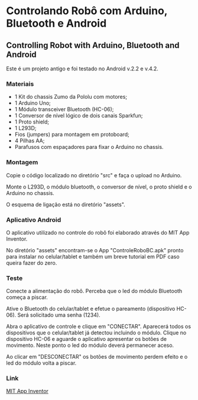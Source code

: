 # Controlando Robô com Arduino, Bluetooth e Android
## Controlling Robot with Arduino, Bluetooth and Android

Este é um projeto antigo e foi testado no Android v.2.2 e v.4.2.

### Materiais
- 1 Kit do chassis Zumo da Pololu com motores;
- 1 Arduino Uno;
- 1 Módulo transceiver Bluetooth (HC-06);
- 1 Conversor de nível lógico de dois canais Sparkfun;
- 1 Proto shield;
- 1 L293D;
- Fios (jumpers) para montagem em protoboard;
- 4 Pilhas AA;
- Parafusos com espaçadores para fixar o Arduino no chassis. 

### Montagem
Copie o código localizado no diretório "src" e faça o upload no Arduino.

Monte o L293D, o módulo bluetooth, o conversor de nível, o proto shield e o Arduino no chassis.

O esquema de ligação está no diretório "assets".

### Aplicativo Android
O aplicativo utilizado no controle do robô foi elaborado através do MIT App Inventor.

No diretório "assets" encontram-se o App "ControleRoboBC.apk" pronto para instalar no celular/tablet e também um breve tutorial em PDF caso queira fazer do zero.

### Teste
Conecte a alimentação do robô. Perceba que o led do módulo Bluetooth começa a piscar. 

Ative o Bluetooth do celular/tablet e efetue o pareamento (dispositivo HC-06). Será solicitado uma senha (1234).

Abra o aplicativo de controle e clique em "CONECTAR". Aparecerá todos os dispositivos que o celular/tablet já detectou incluindo o módulo. Clique no dispositivo HC-06 e aguarde o aplicativo apresentar os botões de movimento. Neste ponto o led do módulo deverá permanecer aceso.

Ao clicar em "DESCONECTAR" os botões de movimento perdem efeito e o led do módulo volta a piscar.

### Link
[MIT App Inventor](https://appinventor.mit.edu)
